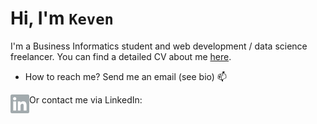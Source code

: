 #  Hi, I'm `Keven` 

I'm a Business Informatics student and web development / data science freelancer. You can find a detailed CV about me [here](https://kequach.github.io/).

- How to reach me? Send me an email (see bio) 📫 

Or contact me via LinkedIn:
<a href="https://www.linkedin.com/in/keven-quach-9907b7122/" target="_blank" rel="noopener noreferrer">
  <img align="left" alt="Keven Quach | LinkedIn" width="30px" src="https://github.com/kequach/kequach/blob/main/icons/linkedin.svg" />
</a>
<!--
**kequach/kequach** is a ✨ _special_ ✨ repository because its `README.md` (this file) appears on your GitHub profile.

Here are some ideas to get you started:

- 🔭 I’m currently working on ...
- 🌱 I’m currently learning ...
- 👯 I’m looking to collaborate on ...
- 🤔 I’m looking for help with ...
- 💬 Ask me about ...
- 📫 How to reach me: ...
- 😄 Pronouns: ...
- ⚡ Fun fact: ...
-->
